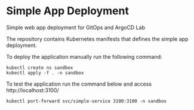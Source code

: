 # 

# Simple App Deployment
Simple web app deployment for GitOps and ArgoCD Lab

The repository contains Kubernetes manifests that defines the simple app deployment. 

To deploy the application manually run the following command:

```
kubectl create ns sandbox
kubectl apply -f . -n sandbox
```

To test the application run the command below and access http://localhost:3100/

```
kubectl port-forward svc/simple-service 3100:3100 -n sandbox
```